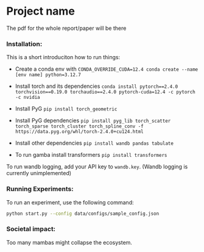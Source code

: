 # Project name

The pdf for the whole report/paper will be there

### Installation:
This is a short introduciton how to run things:

* Create a conda env with `CONDA_OVERRIDE_CUDA=12.4 conda create --name [env name] python=3.12.7`
* Install torch and its dependencies `conda install pytorch==2.4.0 torchvision==0.19.0 torchaudio==2.4.0 pytorch-cuda=12.4 -c pytorch -c nvidia`
* Install PyG `pip install torch_geometric`
* Install PyG dependencies `pip install pyg_lib torch_scatter torch_sparse torch_cluster torch_spline_conv -f https://data.pyg.org/whl/torch-2.4.0+cu124.html`
* Install other dependencies `pip install wandb pandas tabulate`


* To run gamba install transformers `pip install transformers`

To run wandb logging, add your API key to `wandb.key`. (Wandb logging is currently unimplemented)

### Running Experiments:
To run an experiment, use the following command:

```bash
python start.py --config data/configs/sample_config.json
```

### Societal impact:
Too many mambas might collapse the ecosystem.